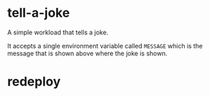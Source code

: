 # tell-a-joke

A simple workload that tells a joke.

It accepts a single environment variable called `MESSAGE` which is the message that is shown above where the joke is shown.

# redeploy
